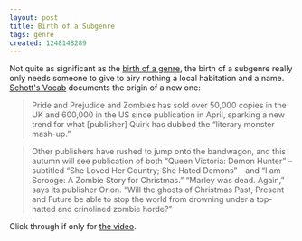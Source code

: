 ```yaml
---
layout: post
title: Birth of a Subgenre
tags: genre
created: 1248148289
---
```

Not quite as significant as the [birth of a genre](http://www.mcdemarco.net/node/621), the birth of a subgenre really only needs someone to give to airy nothing a local habitation and a name.  [Schott's Vocab](http://schott.blogs.nytimes.com/2009/07/17/literary-monster-mash-up/) documents the origin of a new one:

>Pride and Prejudice and Zombies has sold over 50,000 copies in the UK and 600,000 in the US since publication in April, sparking a new trend for what [publisher] Quirk has dubbed the “literary monster mash-up.”<!--break-->

>Other publishers have rushed to jump onto the bandwagon, and this autumn will see publication of both “Queen Victoria: Demon Hunter” – subtitled “She Loved Her Country; She Hated Demons” - and “I am Scrooge: A Zombie Story for Christmas.” “Marley was dead. Again,” says its publisher Orion. “Will the ghosts of Christmas Past, Present and Future be able to stop the world from drowning under a top-hatted and crinolined zombie horde?”

Click through if only for [the video](http://www.youtube.com/watch?v=_jZVE5uF24Q).
